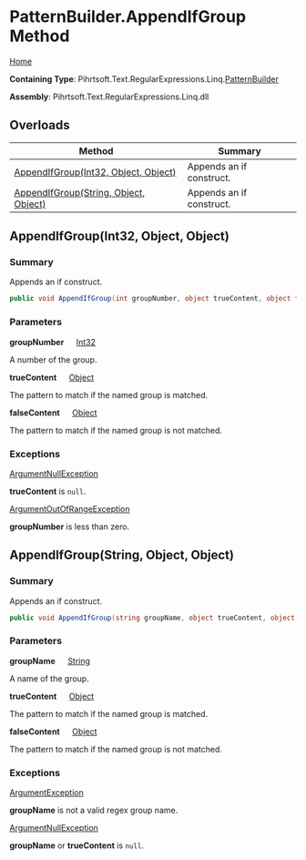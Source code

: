 # PatternBuilder\.AppendIfGroup Method

[Home](../../../../../../README.md)

**Containing Type**: Pihrtsoft\.Text\.RegularExpressions\.Linq\.[PatternBuilder](../README.md)

**Assembly**: Pihrtsoft\.Text\.RegularExpressions\.Linq\.dll

## Overloads

| Method | Summary |
| ------ | ------- |
| [AppendIfGroup(Int32, Object, Object)](#Pihrtsoft_Text_RegularExpressions_Linq_PatternBuilder_AppendIfGroup_System_Int32_System_Object_System_Object_) | Appends an if construct\. |
| [AppendIfGroup(String, Object, Object)](#Pihrtsoft_Text_RegularExpressions_Linq_PatternBuilder_AppendIfGroup_System_String_System_Object_System_Object_) | Appends an if construct\. |

## AppendIfGroup\(Int32, Object, Object\) <a name="Pihrtsoft_Text_RegularExpressions_Linq_PatternBuilder_AppendIfGroup_System_Int32_System_Object_System_Object_"></a>

### Summary

Appends an if construct\.

```csharp
public void AppendIfGroup(int groupNumber, object trueContent, object falseContent)
```

### Parameters

**groupNumber** &emsp; [Int32](https://docs.microsoft.com/en-us/dotnet/api/system.int32)

A number of the group\.

**trueContent** &emsp; [Object](https://docs.microsoft.com/en-us/dotnet/api/system.object)

The pattern to match if the named group is matched\.

**falseContent** &emsp; [Object](https://docs.microsoft.com/en-us/dotnet/api/system.object)

The pattern to match if the named group is not matched\.

### Exceptions

[ArgumentNullException](https://docs.microsoft.com/en-us/dotnet/api/system.argumentnullexception)

**trueContent** is `null`\.

[ArgumentOutOfRangeException](https://docs.microsoft.com/en-us/dotnet/api/system.argumentoutofrangeexception)

**groupNumber** is less than zero\.

## AppendIfGroup\(String, Object, Object\) <a name="Pihrtsoft_Text_RegularExpressions_Linq_PatternBuilder_AppendIfGroup_System_String_System_Object_System_Object_"></a>

### Summary

Appends an if construct\.

```csharp
public void AppendIfGroup(string groupName, object trueContent, object falseContent)
```

### Parameters

**groupName** &emsp; [String](https://docs.microsoft.com/en-us/dotnet/api/system.string)

A name of the group\.

**trueContent** &emsp; [Object](https://docs.microsoft.com/en-us/dotnet/api/system.object)

The pattern to match if the named group is matched\.

**falseContent** &emsp; [Object](https://docs.microsoft.com/en-us/dotnet/api/system.object)

The pattern to match if the named group is not matched\.

### Exceptions

[ArgumentException](https://docs.microsoft.com/en-us/dotnet/api/system.argumentexception)

**groupName** is not a valid regex group name\.

[ArgumentNullException](https://docs.microsoft.com/en-us/dotnet/api/system.argumentnullexception)

**groupName** or **trueContent** is `null`\.

